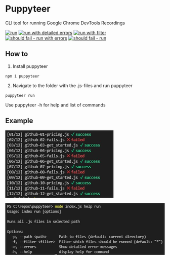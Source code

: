 # Puppyteer

CLI tool for running Google Chrome DevTools Recordings

[![run](https://github.com/Flaeng/puppyteer/actions/workflows/run.yml/badge.svg)](https://github.com/Flaeng/puppyteer/actions/workflows/run.yml)
[![run with detailed errors](https://github.com/Flaeng/puppyteer/actions/workflows/run-with-errors.yml/badge.svg)](https://github.com/Flaeng/puppyteer/actions/workflows/run-with-errors.yml)
[![run with filter](https://github.com/Flaeng/puppyteer/actions/workflows/run-with-filter.yml/badge.svg)](https://github.com/Flaeng/puppyteer/actions/workflows/run-with-filter.yml)
[![should fail - run with errors](https://github.com/Flaeng/puppyteer/actions/workflows/run-should-fail-with-errors.yml/badge.svg)](https://github.com/Flaeng/puppyteer/actions/workflows/run-should-fail-with-errors.yml)
[![should fail - run](https://github.com/Flaeng/puppyteer/actions/workflows/run-should-fail.yml/badge.svg)](https://github.com/Flaeng/puppyteer/actions/workflows/run-should-fail.yml)

## How to


1) Install puppyteer
```
npm i puppyteer
```

2) Navigate to the folder with the .js-files and run puppyteer

```
puppyteer run
```

Use puppyteer -h for help and list of commands

## Example

![Example 1](/documentation/example1.jpg)

![Supported options](/documentation/supported-options.jpg)